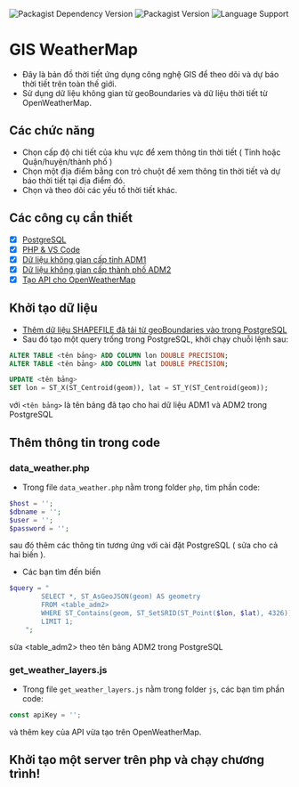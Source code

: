 ![Packagist Dependency Version](https://img.shields.io/badge/php-%5E8.0-blue?style=flat-square&logo=blue)
![Packagist Version](https://img.shields.io/badge/packagist-1.0-brightgreen?style=flat-square)
![Language Support](https://img.shields.io/badge/language-vietnamese-red?style=flat-square)
# GIS WeatherMap
- Đây là bản đồ thời tiết ứng dụng công nghệ GIS để theo dõi và dự báo thời tiết trên toàn thế giới.
- Sử dụng dữ liệu không gian từ geoBoundaries và dữ liệu thời tiết từ OpenWeatherMap.

## Các chức năng
- Chọn cấp độ chi tiết của khu vực để xem thông tin thời tiết ( Tỉnh hoặc Quận/huyện/thành phố )
- Chọn một địa điểm bằng con trỏ chuột để xem thông tin thời tiết và dự báo thời tiết tại địa điểm đó.
- Chọn và theo dõi các yếu tố thời tiết khác.
  
## Các công cụ cần thiết
- [x] [PostgreSQL](https://www.postgresql.org)
- [x] [PHP & VS Code](https://www.youtube.com/watch?v=RaH75OuHge8)
- [x] [Dữ liệu không gian cấp tỉnh ADM1](https://github.com/wmgeolab/geoBoundaries/raw/main/releaseData/CGAZ/geoBoundariesCGAZ_ADM1.zip)
- [x] [Dữ liệu không gian cấp thành phố ADM2](https://github.com/wmgeolab/geoBoundaries/raw/main/releaseData/CGAZ/geoBoundariesCGAZ_ADM2.zip)
- [x] [Tạo API cho OpenWeatherMap](https://www.youtube.com/watch?v=Xs4Uo-vAAGw)

## Khởi tạo dữ liệu
- [Thêm dữ liệu SHAPEFILE đã tải từ geoBoundaries vào trong PostgreSQL](https://www.youtube.com/watch?v=R-yPG5SMvow)
- Sau đó tạo một query trống trong PostgreSQL, khởi chạy chuỗi lệnh sau:
```sql
ALTER TABLE <tên bảng> ADD COLUMN lon DOUBLE PRECISION;
ALTER TABLE <tên bảng> ADD COLUMN lat DOUBLE PRECISION;

UPDATE <tên bảng>
SET lon = ST_X(ST_Centroid(geom)), lat = ST_Y(ST_Centroid(geom));
```
với 
```<tên bảng>```
là tên bảng đã tạo cho hai dữ liệu ADM1 và ADM2 trong PostgreSQL

## Thêm thông tin trong code
### data_weather.php
- Trong file ```data_weather.php``` nằm trong folder ```php```, tìm phần code:
```php
$host = '';
$dbname = '';
$user = '';
$password = '';
```
sau đó thêm các thông tin tương ứng với cài đặt PostgreSQL ( sửa cho cả hai biến ).

- Các bạn tìm đến biến
```php
$query = "
        SELECT *, ST_AsGeoJSON(geom) AS geometry
        FROM <table_adm2>
        WHERE ST_Contains(geom, ST_SetSRID(ST_Point($lon, $lat), 4326))
        LIMIT 1;
    ";
```
sửa <table_adm2> theo tên bảng ADM2 trong PostgreSQL

### get_weather_layers.js
- Trong file ```get_weather_layers.js``` nằm trong folder ```js```, các bạn tìm phần code:
```js
const apiKey = '';
```
và thêm key của API vừa tạo trên OpenWeatherMap.

## Khởi tạo một server trên php và chạy chương trình!
